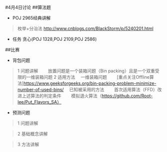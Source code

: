 #4月4日讨论
##算法题

* POJ 2965经典讲解
> 枚举+分治法 http://www.cnblogs.com/BlackStorm/p/5240201.html
* 任务 贪心(POJ 1328,POJ 2109,POJ 2586)

##比赛

* 背包问题
> 1 问题讲解
&emsp;&emsp;放置问题是一个装箱问题（Bin packing）且是一个双重受限的一维装箱问题
> 2 适用方法
&emsp;一维装箱问题
&emsp;&emsp;[重点关注Offline算法]https://www.geeksforgeeks.org/bin-packing-problem-minimize-number-of-used-bins/
&emsp;已知被采用的方法
&emsp;&emsp;首次适用算法（FFD）改进上述算法的判定条件
&emsp;&emsp;模拟退火算法（https://github.com/Root-lee/Put_Flavors_SA）


* 预测问题
> 1 问题讲解

> 2 基础概念讲解

> 3 方法讲解